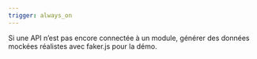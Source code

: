 ```yaml
---
trigger: always_on
---
```


Si une API n’est pas encore connectée à un module, générer des données mockées réalistes avec faker.js pour la démo.
